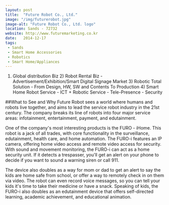 ```yaml
---
layout: post
title:  "Future Robot Co., Ltd."
image: "/img/futurerobot.jpg"
image-alt: "Future Robot Co., Ltd. logo"
location: Sands - 72732
website: http://www.futuremarketing.co.kr
date:   2014-12-17
tags:
 - Sands
 - Smart Home Accessories
 - Robotics
 - Smart Home/Appliances
---
```


1) Global distribution Biz 2) Robot Rental Biz - Advertisement/Exhibition/Smart Digital Signage Market 3) Robotic Total Solution - From Design, HW, SW and Contents To Production 4) Smart Home Robot Service - ICT + Robotic Service - Tele-Presence - Security

##What to See and Why
Future Robot sees a world where humans and robots live together, and aims to lead the service robot industry in the 21st century. The company breaks its line of robots into four major service areas: infotainment, entertainment, payment, and edutainment.

One of the company's most interesting products is the FURO - iHome. This robot is a jack of all trades, with core functionality in the surveillance, edutainment, health care, and home automation. The FURO-i features an IP camera, offering home video access and remote video access for security. With sound and movement monitoring, the FURO-i can act as a home security unit. If it detects a trespasser, you'll get an alert on your phone to decide if you want to sound a warning siren or call 911. 

The device also doubles as a way for mom or dad to get an alert to say the kids are home safe from school, or offer a way to remotely check in on them via video. The robot can even record voice messages, so you can tell your kids it's time to take their medicine or have a snack. Speaking of kids, the FURO-i also doubles as an edutainment device that offers self-directed learning, academic achievement, and educational animation. 
